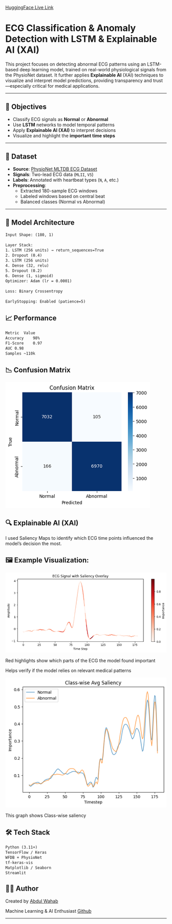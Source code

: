 [HuggingFace Live Link](https://huggingface.co/spaces/AbdulWahab70/ECG-Classification-Anomaly)

#  ECG Classification & Anomaly Detection with LSTM & Explainable AI (XAI)

This project focuses on detecting abnormal ECG patterns using an LSTM-based deep learning model, trained on real-world physiological signals from the PhysioNet dataset. It further applies **Explainable AI** (XAI) techniques to visualize and interpret model predictions, providing transparency and trust—especially critical for medical applications.

---

## 📌 Objectives

- Classify ECG signals as **Normal** or **Abnormal**
- Use **LSTM** networks to model temporal patterns
- Apply **Explainable AI (XAI)** to interpret decisions
- Visualize and highlight the **important time steps**

---

## 📂 Dataset

- **Source**: [PhysioNet MLTDB ECG Dataset](https://physionet.org/)
- **Signals**: Two-lead ECG data (`MLII`, `V5`)
- **Labels**: Annotated with heartbeat types (`N`, `A`, etc.)
- **Preprocessing**:
  - Extracted 180-sample ECG windows
  - Labeled windows based on central beat
  - Balanced classes (Normal vs Abnormal)

---

## 🧠 Model Architecture

```
Input Shape: (180, 1)

Layer Stack:
1. LSTM (256 units) → return_sequences=True
2. Dropout (0.4)
3. LSTM (256 units)
4. Dense (32, relu)
5. Dropout (0.2)
6. Dense (1, sigmoid)
Optimizer: Adam (lr = 0.0001)

Loss: Binary Crossentropy

EarlyStopping: Enabled (patience=5)
```

## 📈 Performance
```
Metric	Value
Accuracy	98%
F1-Score	0.97
AUC	0.98
Samples	~110k
```

## 📉 Confusion Matrix

![Alt Text](/Outputs/confusion-matrix.png)

## 🔍 Explainable AI (XAI)
I used Saliency Maps to identify which ECG time points influenced the model’s decision the most.

## 🖼️ Example Visualization:

![Alt Text](/Outputs/important-points-in-ecg-with-saliency-overlay.png)

Red highlights show which parts of the ECG the model found important

Helps verify if the model relies on relevant medical patterns

![Alt_text](/Outputs/classwise-avg-saliency.png)

This graph shows Class-wise saliency

## 🛠️ Tech Stack
```
Python (3.11+)
TensorFlow / Keras
WFDB + PhysioNet
tf-keras-vis
Matplotlib / Seaborn
Streamlit
```

## 🙋‍♂️ Author

Created by [Abdul Wahab](https://linkedin.com/in/abwahab07)

Machine Learning & AI Enthusiast
[Github](https://github.com/AbdulWahab740)


---
